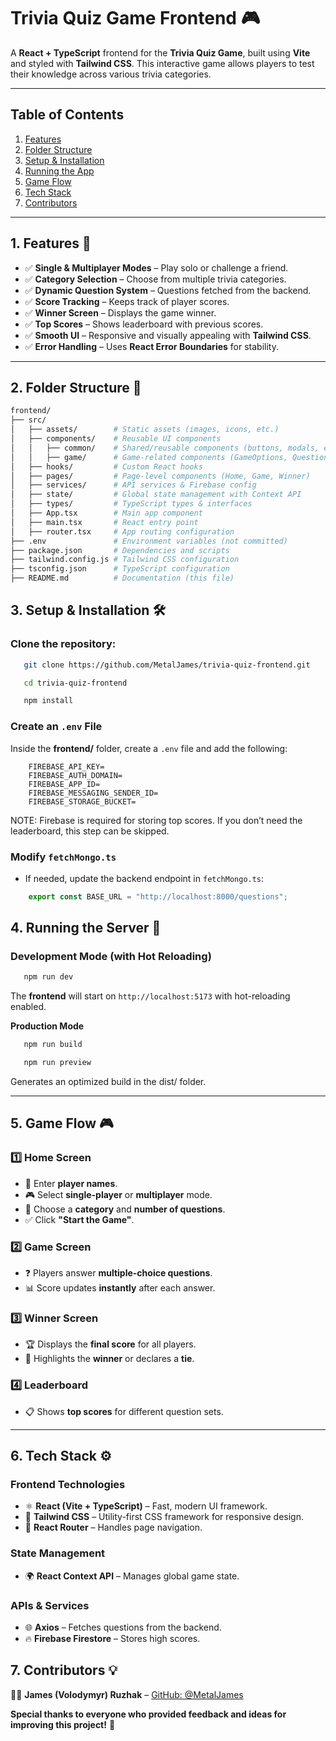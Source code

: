 # **Trivia Quiz Game Frontend** 🎮  

A **React + TypeScript** frontend for the **Trivia Quiz Game**, built using **Vite** and styled with **Tailwind CSS**. This interactive game allows players to test their knowledge across various trivia categories.

---

## **Table of Contents**
1. [Features](#1-features)
2. [Folder Structure](#2-folder-structure)
3. [Setup & Installation](#3-setup--installation)
4. [Running the App](#4-running-the-app)
5. [Game Flow](#5-game-flow)
6. [Tech Stack](#6-tech-stack)
7. [Contributors](#7-contributors)

---

## **1. Features** 🚀  

- ✅ **Single & Multiplayer Modes** – Play solo or challenge a friend.  
- ✅ **Category Selection** – Choose from multiple trivia categories.  
- ✅ **Dynamic Question System** – Questions fetched from the backend.  
- ✅ **Score Tracking** – Keeps track of player scores.  
- ✅ **Winner Screen** – Displays the game winner.  
- ✅ **Top Scores** – Shows leaderboard with previous scores.  
- ✅ **Smooth UI** – Responsive and visually appealing with **Tailwind CSS**.  
- ✅ **Error Handling** – Uses **React Error Boundaries** for stability.  

---

## **2. Folder Structure** 📂  

```bash
frontend/
├── src/
│   ├── assets/        # Static assets (images, icons, etc.)
│   ├── components/    # Reusable UI components
│   │   ├── common/    # Shared/reusable components (buttons, modals, etc.)
│   │   ├── game/      # Game-related components (GameOptions, Questions, etc.)
│   ├── hooks/         # Custom React hooks
│   ├── pages/         # Page-level components (Home, Game, Winner)
│   ├── services/      # API services & Firebase config
│   ├── state/         # Global state management with Context API
│   ├── types/         # TypeScript types & interfaces
│   ├── App.tsx        # Main app component
│   ├── main.tsx       # React entry point
│   ├── router.tsx     # App routing configuration
├── .env               # Environment variables (not committed)
├── package.json       # Dependencies and scripts
├── tailwind.config.js # Tailwind CSS configuration
├── tsconfig.json      # TypeScript configuration
├── README.md          # Documentation (this file)
```

## **3. Setup & Installation** 🛠️  

### **Clone the repository**:
```bash
   git clone https://github.com/MetalJames/trivia-quiz-frontend.git
```
```bash
   cd trivia-quiz-frontend
```
```bash
   npm install
```

### **Create an `.env` File**  
Inside the **frontend/** folder, create a `.env` file and add the following:

```env
    FIREBASE_API_KEY=
    FIREBASE_AUTH_DOMAIN=
    FIREBASE_APP_ID=
    FIREBASE_MESSAGING_SENDER_ID=
    FIREBASE_STORAGE_BUCKET=
```
NOTE: Firebase is required for storing top scores. If you don’t need the leaderboard, this step can be skipped.

### **Modify `fetchMongo.ts`**

- If needed, update the backend endpoint in `fetchMongo.ts`:
```ts
    export const BASE_URL = "http://localhost:8000/questions";
```

## **4. Running the Server** 🏃

### **Development Mode (with Hot Reloading)**
```bash
   npm run dev
```

The **frontend** will start on `http://localhost:5173` with hot-reloading enabled.

**Production Mode**
```bash
   npm run build
```
```bash
   npm run preview
```

Generates an optimized build in the dist/ folder.

---

## **5. Game Flow** 🎮  

### **1️⃣ Home Screen**
- 📝 Enter **player names**.  
- 🎮 Select **single-player** or **multiplayer** mode.  
- 🎯 Choose a **category** and **number of questions**.  
- ✅ Click **"Start the Game"**.  

### **2️⃣ Game Screen**
- ❓ Players answer **multiple-choice questions**.  
- 📊 Score updates **instantly** after each answer.  

### **3️⃣ Winner Screen**
- 🏆 Displays the **final score** for all players.  
- 🎉 Highlights the **winner** or declares a **tie**.  

### **4️⃣ Leaderboard**
- 📋 Shows **top scores** for different question sets.  

---

## **6. Tech Stack** ⚙️  

### **Frontend Technologies**
- ⚛ **React (Vite + TypeScript)** – Fast, modern UI framework.  
- 🎨 **Tailwind CSS** – Utility-first CSS framework for responsive design.  
- 🔗 **React Router** – Handles page navigation.  

### **State Management**
- 🌍 **React Context API** – Manages global game state.  

### **APIs & Services**
- 🌐 **Axios** – Fetches questions from the backend.  
- 🔥 **Firebase Firestore** – Stores high scores.  


## **7. Contributors** 💡

👨‍💻 **James (Volodymyr) Ruzhak** – [GitHub: @MetalJames](https://github.com/MetalJames)

**Special thanks to everyone who provided feedback and ideas for improving this project!** 🎉